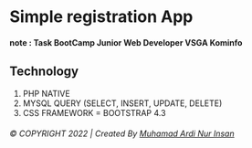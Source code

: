 # Simple registration App
#### note : Task BootCamp Junior Web Developer VSGA Kominfo


## Technology 
1. PHP NATIVE
2. MYSQL QUERY (SELECT, INSERT, UPDATE, DELETE)
3. CSS FRAMEWORK = BOOTSTRAP 4.3


###### © COPYRIGHT 2022  |  Created By  [Muhamad Ardi Nur Insan](www.ardinur.engineer)
